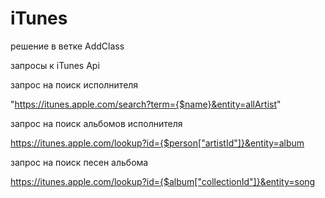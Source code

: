 # iTunes

решение в ветке AddClass

запросы к iTunes Api

запрос на поиск исполнителя

"https://itunes.apple.com/search?term={$name}&entity=allArtist"

запрос на поиск альбомов исполнителя

https://itunes.apple.com/lookup?id={$person["artistId"]}&entity=album

запрос на поиск песен альбома

https://itunes.apple.com/lookup?id={$album["collectionId"]}&entity=song

